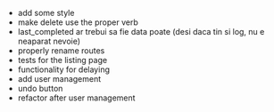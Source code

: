 - add some style
- make delete use the proper verb
- last_completed ar trebui sa fie data poate (desi daca tin si log, nu e neaparat nevoie)
- properly rename routes
- tests for the listing page
- functionality for delaying
- add user management
- undo button
- refactor after user management